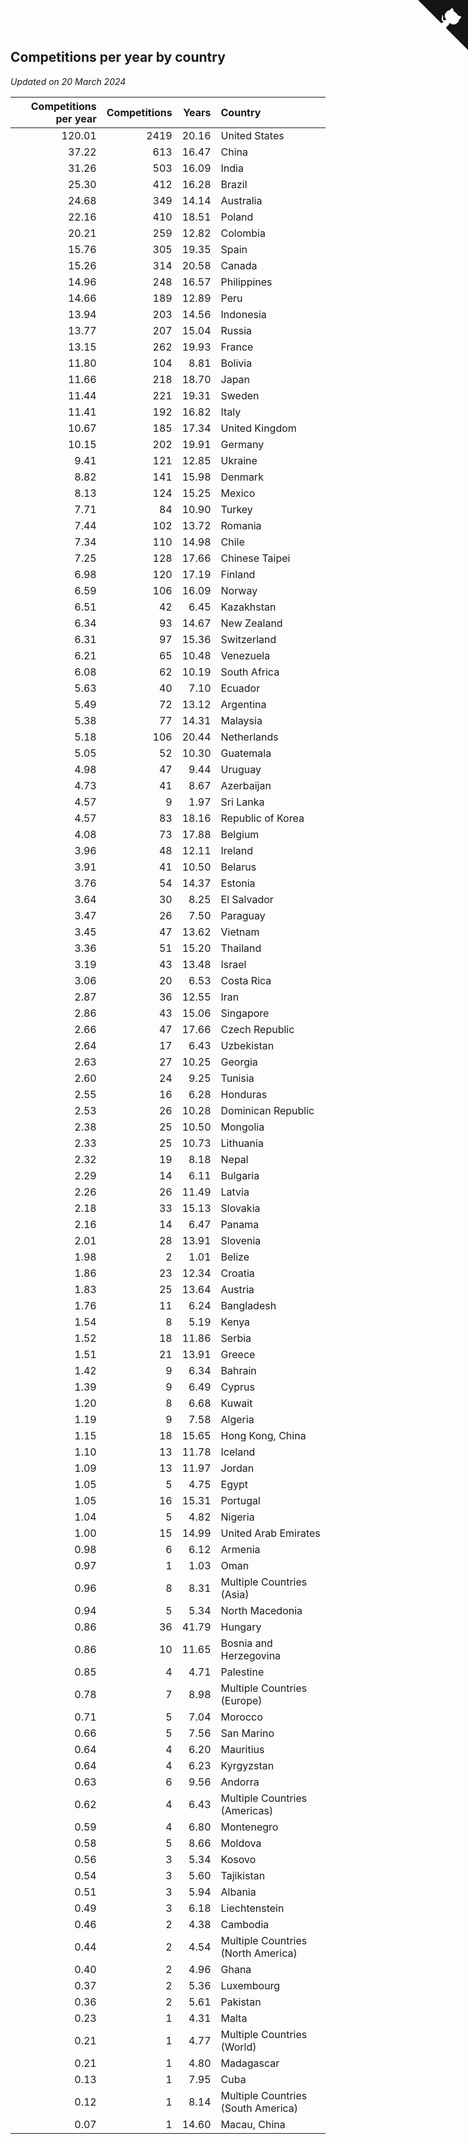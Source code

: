 ## Competitions per year by country

*Updated on 20 March 2024*

| Competitions per year | Competitions | Years | Country |
| ---: | ---: | ---: | :--- |
| 120.01 | 2419 | 20.16 | United States |
| 37.22 | 613 | 16.47 | China |
| 31.26 | 503 | 16.09 | India |
| 25.30 | 412 | 16.28 | Brazil |
| 24.68 | 349 | 14.14 | Australia |
| 22.16 | 410 | 18.51 | Poland |
| 20.21 | 259 | 12.82 | Colombia |
| 15.76 | 305 | 19.35 | Spain |
| 15.26 | 314 | 20.58 | Canada |
| 14.96 | 248 | 16.57 | Philippines |
| 14.66 | 189 | 12.89 | Peru |
| 13.94 | 203 | 14.56 | Indonesia |
| 13.77 | 207 | 15.04 | Russia |
| 13.15 | 262 | 19.93 | France |
| 11.80 | 104 | 8.81 | Bolivia |
| 11.66 | 218 | 18.70 | Japan |
| 11.44 | 221 | 19.31 | Sweden |
| 11.41 | 192 | 16.82 | Italy |
| 10.67 | 185 | 17.34 | United Kingdom |
| 10.15 | 202 | 19.91 | Germany |
| 9.41 | 121 | 12.85 | Ukraine |
| 8.82 | 141 | 15.98 | Denmark |
| 8.13 | 124 | 15.25 | Mexico |
| 7.71 | 84 | 10.90 | Turkey |
| 7.44 | 102 | 13.72 | Romania |
| 7.34 | 110 | 14.98 | Chile |
| 7.25 | 128 | 17.66 | Chinese Taipei |
| 6.98 | 120 | 17.19 | Finland |
| 6.59 | 106 | 16.09 | Norway |
| 6.51 | 42 | 6.45 | Kazakhstan |
| 6.34 | 93 | 14.67 | New Zealand |
| 6.31 | 97 | 15.36 | Switzerland |
| 6.21 | 65 | 10.48 | Venezuela |
| 6.08 | 62 | 10.19 | South Africa |
| 5.63 | 40 | 7.10 | Ecuador |
| 5.49 | 72 | 13.12 | Argentina |
| 5.38 | 77 | 14.31 | Malaysia |
| 5.18 | 106 | 20.44 | Netherlands |
| 5.05 | 52 | 10.30 | Guatemala |
| 4.98 | 47 | 9.44 | Uruguay |
| 4.73 | 41 | 8.67 | Azerbaijan |
| 4.57 | 9 | 1.97 | Sri Lanka |
| 4.57 | 83 | 18.16 | Republic of Korea |
| 4.08 | 73 | 17.88 | Belgium |
| 3.96 | 48 | 12.11 | Ireland |
| 3.91 | 41 | 10.50 | Belarus |
| 3.76 | 54 | 14.37 | Estonia |
| 3.64 | 30 | 8.25 | El Salvador |
| 3.47 | 26 | 7.50 | Paraguay |
| 3.45 | 47 | 13.62 | Vietnam |
| 3.36 | 51 | 15.20 | Thailand |
| 3.19 | 43 | 13.48 | Israel |
| 3.06 | 20 | 6.53 | Costa Rica |
| 2.87 | 36 | 12.55 | Iran |
| 2.86 | 43 | 15.06 | Singapore |
| 2.66 | 47 | 17.66 | Czech Republic |
| 2.64 | 17 | 6.43 | Uzbekistan |
| 2.63 | 27 | 10.25 | Georgia |
| 2.60 | 24 | 9.25 | Tunisia |
| 2.55 | 16 | 6.28 | Honduras |
| 2.53 | 26 | 10.28 | Dominican Republic |
| 2.38 | 25 | 10.50 | Mongolia |
| 2.33 | 25 | 10.73 | Lithuania |
| 2.32 | 19 | 8.18 | Nepal |
| 2.29 | 14 | 6.11 | Bulgaria |
| 2.26 | 26 | 11.49 | Latvia |
| 2.18 | 33 | 15.13 | Slovakia |
| 2.16 | 14 | 6.47 | Panama |
| 2.01 | 28 | 13.91 | Slovenia |
| 1.98 | 2 | 1.01 | Belize |
| 1.86 | 23 | 12.34 | Croatia |
| 1.83 | 25 | 13.64 | Austria |
| 1.76 | 11 | 6.24 | Bangladesh |
| 1.54 | 8 | 5.19 | Kenya |
| 1.52 | 18 | 11.86 | Serbia |
| 1.51 | 21 | 13.91 | Greece |
| 1.42 | 9 | 6.34 | Bahrain |
| 1.39 | 9 | 6.49 | Cyprus |
| 1.20 | 8 | 6.68 | Kuwait |
| 1.19 | 9 | 7.58 | Algeria |
| 1.15 | 18 | 15.65 | Hong Kong, China |
| 1.10 | 13 | 11.78 | Iceland |
| 1.09 | 13 | 11.97 | Jordan |
| 1.05 | 5 | 4.75 | Egypt |
| 1.05 | 16 | 15.31 | Portugal |
| 1.04 | 5 | 4.82 | Nigeria |
| 1.00 | 15 | 14.99 | United Arab Emirates |
| 0.98 | 6 | 6.12 | Armenia |
| 0.97 | 1 | 1.03 | Oman |
| 0.96 | 8 | 8.31 | Multiple Countries (Asia) |
| 0.94 | 5 | 5.34 | North Macedonia |
| 0.86 | 36 | 41.79 | Hungary |
| 0.86 | 10 | 11.65 | Bosnia and Herzegovina |
| 0.85 | 4 | 4.71 | Palestine |
| 0.78 | 7 | 8.98 | Multiple Countries (Europe) |
| 0.71 | 5 | 7.04 | Morocco |
| 0.66 | 5 | 7.56 | San Marino |
| 0.64 | 4 | 6.20 | Mauritius |
| 0.64 | 4 | 6.23 | Kyrgyzstan |
| 0.63 | 6 | 9.56 | Andorra |
| 0.62 | 4 | 6.43 | Multiple Countries (Americas) |
| 0.59 | 4 | 6.80 | Montenegro |
| 0.58 | 5 | 8.66 | Moldova |
| 0.56 | 3 | 5.34 | Kosovo |
| 0.54 | 3 | 5.60 | Tajikistan |
| 0.51 | 3 | 5.94 | Albania |
| 0.49 | 3 | 6.18 | Liechtenstein |
| 0.46 | 2 | 4.38 | Cambodia |
| 0.44 | 2 | 4.54 | Multiple Countries (North America) |
| 0.40 | 2 | 4.96 | Ghana |
| 0.37 | 2 | 5.36 | Luxembourg |
| 0.36 | 2 | 5.61 | Pakistan |
| 0.23 | 1 | 4.31 | Malta |
| 0.21 | 1 | 4.77 | Multiple Countries (World) |
| 0.21 | 1 | 4.80 | Madagascar |
| 0.13 | 1 | 7.95 | Cuba |
| 0.12 | 1 | 8.14 | Multiple Countries (South America) |
| 0.07 | 1 | 14.60 | Macau, China |


<a href="https://github.com/jonatanklosko/wca_statistics" class="github-corner" aria-label="View source on Github"><svg width="80" height="80" viewBox="0 0 250 250" style="fill:#151513; color:#fff; position: absolute; top: 0; border: 0; right: 0;" aria-hidden="true"><path d="M0,0 L115,115 L130,115 L142,142 L250,250 L250,0 Z"></path><path d="M128.3,109.0 C113.8,99.7 119.0,89.6 119.0,89.6 C122.0,82.7 120.5,78.6 120.5,78.6 C119.2,72.0 123.4,76.3 123.4,76.3 C127.3,80.9 125.5,87.3 125.5,87.3 C122.9,97.6 130.6,101.9 134.4,103.2" fill="currentColor" style="transform-origin: 130px 106px;" class="octo-arm"></path><path d="M115.0,115.0 C114.9,115.1 118.7,116.5 119.8,115.4 L133.7,101.6 C136.9,99.2 139.9,98.4 142.2,98.6 C133.8,88.0 127.5,74.4 143.8,58.0 C148.5,53.4 154.0,51.2 159.7,51.0 C160.3,49.4 163.2,43.6 171.4,40.1 C171.4,40.1 176.1,42.5 178.8,56.2 C183.1,58.6 187.2,61.8 190.9,65.4 C194.5,69.0 197.7,73.2 200.1,77.6 C213.8,80.2 216.3,84.9 216.3,84.9 C212.7,93.1 206.9,96.0 205.4,96.6 C205.1,102.4 203.0,107.8 198.3,112.5 C181.9,128.9 168.3,122.5 157.7,114.1 C157.9,116.9 156.7,120.9 152.7,124.9 L141.0,136.5 C139.8,137.7 141.6,141.9 141.8,141.8 Z" fill="currentColor" class="octo-body"></path></svg></a><style>.github-corner:hover .octo-arm{animation:octocat-wave 560ms ease-in-out}@keyframes octocat-wave{0%,100%{transform:rotate(0)}20%,60%{transform:rotate(-25deg)}40%,80%{transform:rotate(10deg)}}@media (max-width:500px){.github-corner:hover .octo-arm{animation:none}.github-corner .octo-arm{animation:octocat-wave 560ms ease-in-out}}</style>
